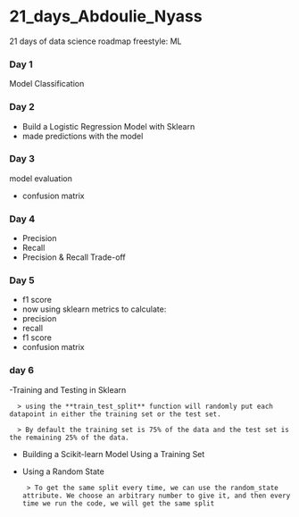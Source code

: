 # 21_days_Abdoulie_Nyass
21 days of data science
roadmap freestyle: ML

### Day 1
Model Classification

### Day 2
- Build a Logistic Regression Model with Sklearn
- made predictions with the model
### Day 3
model evaluation
  - confusion  matrix

### Day 4
  - Precision
  - Recall
  - Precision & Recall Trade-off

### Day 5
  - f1 score
 - now using sklearn metrics to calculate:
  - precision
  - recall
  - f1 score
  - confusion  matrix
### day 6
  -Training and Testing in Sklearn
  
      > using the **train_test_split** function will randomly put each datapoint in either the training set or the test set. 
      
      > By default the training set is 75% of the data and the test set is the remaining 25% of the data.

   - Building a Scikit-learn Model Using a Training Set
   - Using a Random State 

          > To get the same split every time, we can use the random_state attribute. We choose an arbitrary number to give it, and then every time we run the code, we will get the same split
